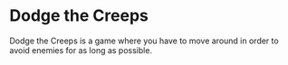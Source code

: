# Dodge the Creeps

Dodge the Creeps is a game where you have to move around in order to avoid enemies for as long as possible.
